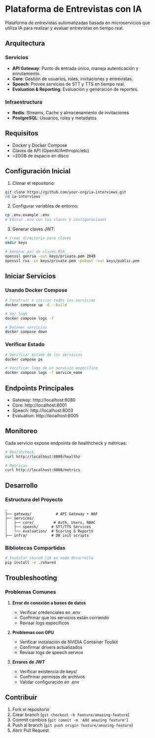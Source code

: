 # Plataforma de Entrevistas con IA

Plataforma de entrevistas automatizadas basada en microservicios que utiliza IA para realizar y evaluar entrevistas en tiempo real.

## Arquitectura

### Servicios

- **API Gateway**: Punto de entrada único, maneja autenticación y enrutamiento.
- **Core**: Gestión de usuarios, roles, invitaciones y entrevistas.
- **Speech**: Provee servicios de STT y TTS en tiempo real.
- **Evaluation & Reporting**: Evaluación y generación de reportes.

### Infraestructura

- **Redis**: Streams, Cache y almacenamiento de invitaciones
- **PostgreSQL**: Usuarios, roles y metadatos

## Requisitos

- Docker y Docker Compose
- Claves de API (OpenAI/Anthropic/etc)
- ~20GB de espacio en disco

## Configuración Inicial

1. Clonar el repositorio:
```bash
git clone https://github.com/your-org/ia-interviews.git
cd ia-interviews
```

2. Configurar variables de entorno:
```bash
cp .env.example .env
# Editar .env con tus claves y configuraciones
```

3. Generar claves JWT:
```bash
# Crear directorio para claves
mkdir keys

# Generar par de claves RSA
openssl genrsa -out keys/private.pem 2048
openssl rsa -in keys/private.pem -pubout -out keys/public.pem
```

## Iniciar Servicios

### Usando Docker Compose

```bash
# Construir e iniciar todos los servicios
docker compose up -d --build

# Ver logs
docker compose logs -f

# Detener servicios
docker compose down
```

### Verificar Estado

```bash
# Verificar estado de los servicios
docker compose ps

# Verificar logs de un servicio específico
docker compose logs -f service_name
```

## Endpoints Principales

- Gateway: http://localhost:8080
- Core: http://localhost:8001
- Speech: http://localhost:8003
- Evaluation: http://localhost:8005

## Monitoreo

Cada servicio expone endpoints de healthcheck y métricas:

```bash
# Healthcheck
curl http://localhost:8080/healthz

# Métricas
curl http://localhost:8080/metrics
```

## Desarrollo

### Estructura del Proyecto
```
.
├── gateway/           # API Gateway + WAF
├── services/
│   ├── core/         # Auth, Users, RBAC
│   ├── speech/      # STT/TTS Services
│   └── evaluation/  # Scoring & Reports
├── infra/           # DB init scripts
```

### Bibliotecas Compartidas

```bash
# Instalar shared lib en modo desarrollo
pip install -e ./shared
```

## Troubleshooting

### Problemas Comunes

1. **Error de conexión a bases de datos**
   - Verificar credenciales en .env
   - Confirmar que los servicios están corriendo
   - Revisar logs específicos

2. **Problemas con GPU**
   - Verificar instalación de NVIDIA Container Toolkit
   - Confirmar drivers actualizados
   - Revisar logs de speech service

3. **Errores de JWT**
   - Verificar existencia de keys/
   - Confirmar permisos de archivos
   - Validar configuración en .env

## Contribuir

1. Fork el repositorio
2. Crear branch (`git checkout -b feature/amazing-feature`)
3. Commit cambios (`git commit -m 'Add amazing feature'`)
4. Push al branch (`git push origin feature/amazing-feature`)
5. Abrir Pull Request
